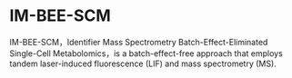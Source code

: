 # IM-BEE-SCM
 IM-BEE-SCM，Identifier Mass Spectrometry Batch-Effect-Eliminated Single-Cell Metabolomics，is a batch-effect-free approach that employs tandem laser-induced fluorescence (LIF) and mass spectrometry (MS).
